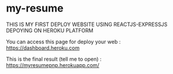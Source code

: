 # my-resume
THIS IS MY FIRST DEPLOY WEBSITE USING REACTJS-EXPRESSJS DEPOYING ON HEROKU PLATFORM

You can access this page for deploy your web : https://dashboard.heroku.com

This is the final result (tell me to open) : https://myresumepnp.herokuapp.com/
